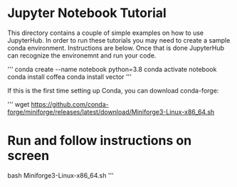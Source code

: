 # Jupyter Notebook Tutorial

This directory contains a couple of simple examples on how to use JupyterHub. In order to run these tutorials you may need to create a sample conda environment. Instructions are below. Once that is done JupyterHub can recognize the environemnt and run your code.


'''
conda create --name notebook python=3.8
conda activate notebook
conda install coffea
conda install vector
'''

If this is the first time setting up Conda, you can download conda-forge:

'''
wget https://github.com/conda-forge/miniforge/releases/latest/download/Miniforge3-Linux-x86_64.sh
# Run and follow instructions on screen
bash Miniforge3-Linux-x86_64.sh
'''
